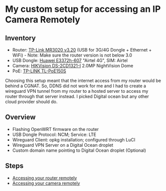 # My custom setup for accessing an IP Camera Remotely

## Inventory

* Router: [TP-Link MR3020 v3.20](https://www.tp-link.com/in/home-networking/3g-4g-router/tl-mr3020/#overview) 
 (USB for 3G/4G Dongle + Ethernet + WiFi) - Note: Make sure the router version is not below 3.0
* USB Dongle: [Huawei E3372h-607](https://consumer.huawei.com/in/support/routers/e3372h-607/) "Airtel 4G", SIM: Airtel
* Camera: [HIKVision DS-2CD1321-I](https://cdn.cnetcontent.com/24/87/24873b9f-7f11-406c-ae4d-608b2de0c08e.pdf) 2.0MP NightVision Dome
* PoE: [TP-LINK TL-PoE150S](https://www.tp-link.com/us/business-networking/accessory/tl-poe150s/)

Choosing this setup meant that the internet access from my router would be behind a CGNAT. So, DDNS did not work for me
and I had to create a wireguard VPN tunnel from my router to a hosted server to access my router
through that server instead. I
picked Digital ocean but any other cloud provider should do.

## Overview
* Flashing OpenWRT firmware on the router
* USB Dongle Protocol: NCM; Service: LTE
* Wireguard Client: opkg installation; configured through LuCI
* Wireguard VPN Server on a Digital Ocean droplet
* Custom domain name pointing to Digital Ocean droplet (Optional)


## Steps

* [Accessing your router remotely](https://pulakk.github.io/blog/remote-camera/accessing-router-through-internet)
* [Accessing your camera remotely](https://pulakk.github.io/blog/remote-camera/accessing-camera)

